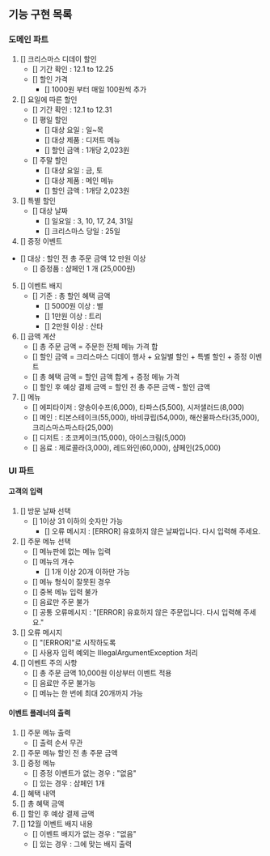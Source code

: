 ## 기능 구현 목록

### 도메인 파트
1. [] 크리스마스 디데이 할인
   - [] 기간 확인 : 12.1 to 12.25
   - [] 할인 가격
     - [] 1000원 부터 매일 100원씩 추가
2. [] 요일에 따른 할인
   - [] 기간 확인 : 12.1 to 12.31
   - [] 평일 할인
     - [] 대상 요일 : 일~목
     - [] 대상 제품 : 디저트 메뉴
     - [] 할인 금액 : 1개당 2,023원
   - [] 주말 할인
     - [] 대상 요일 : 금, 토
     - [] 대상 제품 : 메인 메뉴
     - [] 할인 금액 : 1개당 2,023원
3. [] 특별 할인 
   - [] 대상 날짜
     - [] 일요일 : 3, 10, 17, 24, 31일
     - [] 크리스마스 당일 : 25일
4. [] 증정 이벤트
  - [] 대상 : 할인 전 총 주문 금액 12 만원 이상
    - [] 증정품 : 샴페인 1 개 (25,000원)
5. [] 이벤트 배지
   - [] 기준 : 총 할인 혜택 금액
     - [] 5000원 이상 : 별
     - [] 1만원 이상 : 트리
     - [] 2만원 이상 : 산타
6. [] 금액 계산
   - [] 총 주문 금액 = 주문한 전체 메뉴 가격 합
   - [] 할인 금액 = 크리스마스 디데이 행사 + 요일별 할인 + 특별 할인 + 증정 이벤트
   - [] 총 혜택 금액 = 할인 금액 합계 + 증정 메뉴 가격
   - [] 할인 후 예상 결제 금액 = 할인 전 총 주믄 금액 - 할인 금액
7. [] 메뉴
   - [] 에피타이저 : 양송이수프(6,000), 타파스(5,500), 시저샐러드(8,000)
   - [] 메인 : 티본스테이크(55,000), 바비큐립(54,000), 해산물파스타(35,000), 크리스마스파스타(25,000)
   - [] 디저트 : 초코케이크(15,000), 아이스크림(5,000)
   - [] 음료 : 제로콜라(3,000), 레드와인(60,000), 샴페인(25,000)

### UI 파트
#### 고객의 입력
1. [] 방문 날짜 선택
   - [] 1이상 31 이하의 숫자만 가능
     - [] 오류 메시지 : [ERROR] 유효하지 않은 날짜입니다. 다시 입력해 주세요.
2. [] 주문 메뉴 선택
   - [] 메뉴판에 없는 메뉴 입력
   - [] 메뉴의 개수
     - [] 1개 이상 20개 이하만 가능
   - [] 메뉴 형식이 잘못된 경우
   - [] 중복 메뉴 입력 불가
   - [] 음료만 주문 불가
   - [] 공통 오류메시지 : "[ERROR] 유효하지 않은 주문입니다. 다시 입력해 주세요."
3. [] 오류 메시지
   - [] "[ERROR]"로 시작하도록
   - [] 사용자 입력 예외는 IllegalArgumentException 처리
4. [] 이벤트 주의 사항
    - [] 총 주문 금액 10,000원 이상부터 이벤트 적용
    - [] 음료만 주문 불가능
    - [] 메뉴는 한 번에 최대 20개까지 가능

#### 이벤트 플레너의 출력
1. [] 주문 메뉴 출력
    - [] 출력 순서 무관
2. [] 주문 메뉴 할인 전 총 주문 금액
3. [] 증정 메뉴
    - [] 증정 이벤트가 없는 경우 : "없음"
    - [] 있는 경우 : 샴페인 1개
4. [] 혜택 내역
5. [] 총 혜택 금액
6. [] 할인 후 예상 결제 금액
7. [] 12월 이벤트 배지 내용
    - [] 이벤트 배지가 없는 경우 : "없음"
    - [] 있는 경우 : 그에 맞는 배지 출력